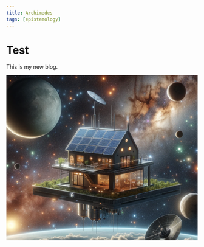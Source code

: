 ```yaml
---
title: Archimedes
tags: [epistemology]
---
```

# Test

This is my new blog.

![My helpful screenshot](/assets/house.png)

